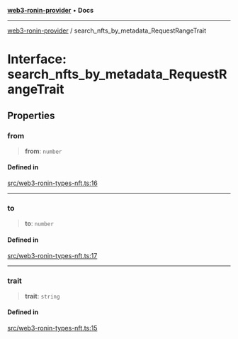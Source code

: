 [**web3-ronin-provider**](../README.md) • **Docs**

***

[web3-ronin-provider](../globals.md) / search\_nfts\_by\_metadata\_RequestRangeTrait

# Interface: search\_nfts\_by\_metadata\_RequestRangeTrait

## Properties

### from

> **from**: `number`

#### Defined in

[src/web3-ronin-types-nft.ts:16](https://github.com/chuacw/web3-ronin-provider/blob/e9318161fb5ce839bfa5a7cd824e9be03b129c7e/src/web3-ronin-types-nft.ts#L16)

***

### to

> **to**: `number`

#### Defined in

[src/web3-ronin-types-nft.ts:17](https://github.com/chuacw/web3-ronin-provider/blob/e9318161fb5ce839bfa5a7cd824e9be03b129c7e/src/web3-ronin-types-nft.ts#L17)

***

### trait

> **trait**: `string`

#### Defined in

[src/web3-ronin-types-nft.ts:15](https://github.com/chuacw/web3-ronin-provider/blob/e9318161fb5ce839bfa5a7cd824e9be03b129c7e/src/web3-ronin-types-nft.ts#L15)
